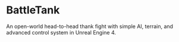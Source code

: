 # BattleTank
An open-world head-to-head thank fight with simple AI, terrain, and advanced control system in Unreal Engine 4.
